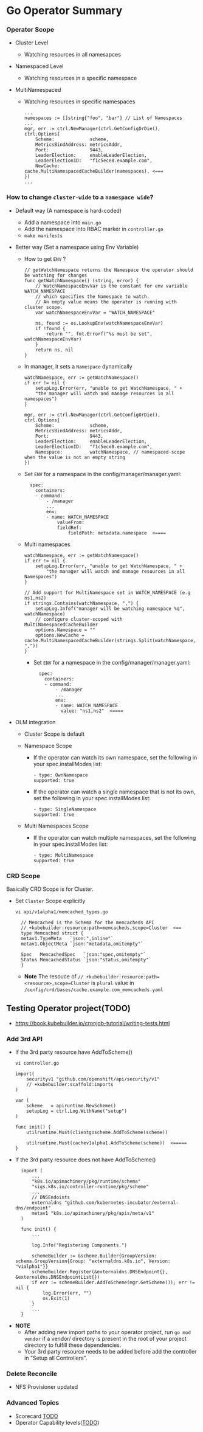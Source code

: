# Go Operator Summary

### Operator Scope

- Cluster Level
  - Watching resources in all namesapces

- Namespaced Level
  - Watching resources in a specific namespace

- MultiNamespaced
  - Watching resources in specific namespaces
    ~~~
    ...
    namespaces := []string{"foo", "bar"} // List of Namespaces
    ...
    mgr, err := ctrl.NewManager(ctrl.GetConfigOrDie(), ctrl.Options{
        Scheme:             scheme,
        MetricsBindAddress: metricsAddr,
        Port:               9443,
        LeaderElection:     enableLeaderElection, 
        LeaderElectionID:   "f1c5ece8.example.com",
        NewCache:           cache.MultiNamespacedCacheBuilder(namespaces), <===
    })
    ...
    ~~~

### How to change `cluster-wide` to a `namespace wide`?
- Default way (A namespace is hard-coded)
  - Add a namespace into `main.go`
  - Add the namespace into RBAC marker in `controller.go` 
  - `make manifests`
- Better way (Set a namespace using Env Variable)
  - How to get `ENV` ?
    ~~~
    // getWatchNamespace returns the Namespace the operator should be watching for changes
    func getWatchNamespace() (string, error) {
        // WatchNamespaceEnvVar is the constant for env variable WATCH_NAMESPACE
        // which specifies the Namespace to watch.
        // An empty value means the operator is running with cluster scope.
        var watchNamespaceEnvVar = "WATCH_NAMESPACE"

        ns, found := os.LookupEnv(watchNamespaceEnvVar)
        if !found {
            return "", fmt.Errorf("%s must be set", watchNamespaceEnvVar)
        }
        return ns, nil
    }
    ~~~
  - In manager, it sets a `Namespace` dynamically
    ~~~
    watchNamespace, err := getWatchNamespace()
    if err != nil {
        setupLog.Error(err, "unable to get WatchNamespace, " +
        "the manager will watch and manage resources in all namespaces")
    }

    mgr, err := ctrl.NewManager(ctrl.GetConfigOrDie(), ctrl.Options{
        Scheme:             scheme,
        MetricsBindAddress: metricsAddr,
        Port:               9443,
        LeaderElection:     enableLeaderElection,
        LeaderElectionID:   "f1c5ece8.example.com",
        Namespace:          watchNamespace, // namespaced-scope when the value is not an empty string
    })
    ~~~
  - Set `ENV` for a namespace in the config/manager/manager.yaml:
    ~~~
      spec:
        containers:
        - command:
            - /manager
            ...
            env:
            - name: WATCH_NAMESPACE
                valueFrom:
                fieldRef:
                    fieldPath: metadata.namespace  <====
    ~~~

  - Multi namespaces
    ~~~
    watchNamespace, err := getWatchNamespace()
    if err != nil {
        setupLog.Error(err, "unable to get WatchNamespace, " +
            "the manager will watch and manage resources in all Namespaces")
    }

    // Add support for MultiNamespace set in WATCH_NAMESPACE (e.g ns1,ns2)
    if strings.Contains(watchNamespace, ",") {
        setupLog.Infof("manager will be watching namespace %q", watchNamespace)
        // configure cluster-scoped with MultiNamespacedCacheBuilder
        options.Namespace = ""
        options.NewCache = cache.MultiNamespacedCacheBuilder(strings.Split(watchNamespace, ","))
    }
    ~~~
    - Set `ENV` for a namespace in the config/manager/manager.yaml:
      ~~~
        spec:
          containers:
          - command:
              - /manager
              ...
              env:
              - name: WATCH_NAMESPACE
                value: "ns1,ns2"  <====
      ~~~




- OLM integration
  - Cluster Scope is default
  - Namespace Scope
  
    - If the operator can watch its own namespace, set the following in your spec.installModes list:
        ~~~
        - type: OwnNamespace
        supported: true
        ~~~
    - If the operator can watch a single namespace that is not its own, set the following in your spec.installModes list:
        ~~~
        - type: SingleNamespace
        supported: true
        ~~~
  - Multi Namespaces Scope
    - If the operator can watch multiple namespaces, set the following in your spec.installModes list:
        ~~~
        - type: MultiNamespace
        supported: true
        ~~~

### CRD Scope
Basically CRD Scope is for Cluster.

- Set `Cluster` Scope explicitly 
  ~~~
  vi api/v1alpha1/memcached_types.go

    // Memcached is the Schema for the memcacheds API
    // +kubebuilder:resource:path=memcacheds,scope=Cluster  <== 
    type Memcached struct {
    metav1.TypeMeta   `json:",inline"`
    metav1.ObjectMeta `json:"metadata,omitempty"`

    Spec   MemcachedSpec   `json:"spec,omitempty"`
    Status MemcachedStatus `json:"status,omitempty"`
    }
  ~~~
  - **Note** The resouce of `// +kubebuilder:resource:path=<resource>,scope=Cluster` is `plural` value in `/config/crd/bases/cache.example.com_memcacheds.yaml`


## Testing Operator project(TODO)
- https://book.kubebuilder.io/cronjob-tutorial/writing-tests.html


### Add 3rd API

- If the 3rd party resource have AddToScheme()
    ~~~
    vi controller.go

    import(
        securityv1 "github.com/openshift/api/security/v1"
        // +kubebuilder:scaffold:imports
    )

    var (
        scheme   = apiruntime.NewScheme()
        setupLog = ctrl.Log.WithName("setup")
    )

    func init() {
        utilruntime.Must(clientgoscheme.AddToScheme(scheme))

        utilruntime.Must(cachev1alpha1.AddToScheme(scheme))  <=====
    }
    ~~~
- If the 3rd party resource does not have AddToScheme()
  ~~~
    import (
        ...
        "k8s.io/apimachinery/pkg/runtime/schema"
        "sigs.k8s.io/controller-runtime/pkg/scheme"
        ...
        // DNSEndoints
        externaldns "github.com/kubernetes-incubator/external-dns/endpoint"
        metav1 "k8s.io/apimachinery/pkg/apis/meta/v1"
    )

    func init() {
        ...

        log.Info("Registering Components.")

        schemeBuilder := &scheme.Builder{GroupVersion: schema.GroupVersion{Group: "externaldns.k8s.io", Version: "v1alpha1"}}
        schemeBuilder.Register(&externaldns.DNSEndpoint{}, &externaldns.DNSEndpointList{})
        if err := schemeBuilder.AddToScheme(mgr.GetScheme()); err != nil {
            log.Error(err, "")
            os.Exit(1)
        }
        ...
    }
  ~~~
- **NOTE**
  - After adding new import paths to your operator project, run `go mod vendor` if a vendor/ directory is present in the root of your project directory to fulfill these dependencies.
  - Your 3rd party resource needs to be added before add the controller in "Setup all Controllers".


### Delete Reconcile 
- NFS Provisioner updated

### Advanced Topics
- Scorecard [TODO](https://sdk.operatorframework.io/docs/advanced-topics/scorecard/)
- Operator Capability levels([TODO](https://sdk.operatorframework.io/docs/advanced-topics/operator-capabilities/operator-capabilities/))
